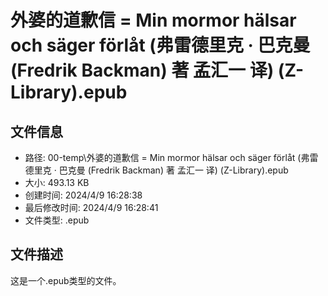 ﻿# 外婆的道歉信 = Min mormor hälsar och säger förlåt (弗雷德里克 · 巴克曼 (Fredrik Backman) 著  孟汇一 译) (Z-Library).epub

## 文件信息
- 路径: 00-temp\外婆的道歉信 = Min mormor hälsar och säger förlåt (弗雷德里克 · 巴克曼 (Fredrik Backman) 著  孟汇一 译) (Z-Library).epub
- 大小: 493.13 KB
- 创建时间: 2024/4/9 16:28:38
- 最后修改时间: 2024/4/9 16:28:41
- 文件类型: .epub

## 文件描述
这是一个.epub类型的文件。

